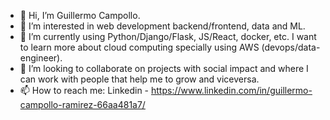 - 👋 Hi, I’m Guillermo Campollo.
- 👀 I’m interested in web development backend/frontend, data and ML.
- 🌱 I’m currently using Python/Django/Flask, JS/React, docker, etc. I want to learn more about cloud computing specially using AWS (devops/data-engineer).
- 💞️ I’m looking to collaborate on projects with social impact and where I can work with people that help me to grow and viceversa.
- 📫 How to reach me: Linkedin - https://www.linkedin.com/in/guillermo-campollo-ramirez-66aa481a7/
